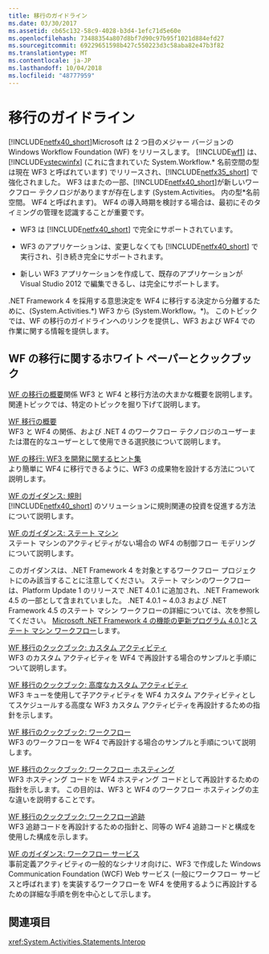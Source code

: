 ```yaml
---
title: 移行のガイドライン
ms.date: 03/30/2017
ms.assetid: cb65c132-58c9-4028-b3d4-1efc71d5e60e
ms.openlocfilehash: 73488354a807d8bf7d90c97b95f1021d884efd27
ms.sourcegitcommit: 69229651598b427c550223d3c58aba82e47b3f82
ms.translationtype: MT
ms.contentlocale: ja-JP
ms.lasthandoff: 10/04/2018
ms.locfileid: "48777959"
---
```

# <a name="migration-guidance"></a>移行のガイドライン
[!INCLUDE[netfx40_short](../../../includes/netfx40-short-md.md)]Microsoft は 2 つ目のメジャー バージョンの Windows Workflow Foundation (WF) をリリースします。 [!INCLUDE[wf1](../../../includes/wf1-md.md)] は、[!INCLUDE[vstecwinfx](../../../includes/vstecwinfx-md.md)] (これに含まれていた System.Workflow.* 名前空間の型は現在 WF3 と呼ばれています) でリリースされ、[!INCLUDE[netfx35_short](../../../includes/netfx35-short-md.md)] で強化されました。 WF3 はまたの一部、[!INCLUDE[netfx40_short](../../../includes/netfx40-short-md.md)]が新しいワークフロー テクノロジがありますが存在します (System.Activities。 内の型\*名前空間。 WF4 と呼ばれます)。 WF4 の導入時期を検討する場合は、最初にそのタイミングの管理を認識することが重要です。  
  
-   WF3 は [!INCLUDE[netfx40_short](../../../includes/netfx40-short-md.md)] で完全にサポートされています。  
  
-   WF3 のアプリケーションは、変更しなくても [!INCLUDE[netfx40_short](../../../includes/netfx40-short-md.md)] で実行され、引き続き完全にサポートされます。  
  
-   新しい WF3 アプリケーションを作成して、既存のアプリケーションが Visual Studio 2012 で編集できるし、は完全にサポートします。  
  
 .NET Framework 4 を採用する意思決定を WF4 に移行する決定から分離するために、(System.Activities.*) WF3 から (System.Workflow。\*)。 このトピックでは、WF の移行のガイドラインへのリンクを提供し、WF3 および WF4 での作業に関する情報を提供します。  
  
## <a name="wf-migration-whitepapers-and-cookbooks"></a>WF の移行に関するホワイト ペーパーとクックブック  
 [WF の移行の概要](https://go.microsoft.com/fwlink/?LinkId=153873)関係 WF3 と WF4 と移行方法の大まかな概要を説明します。 関連トピックでは、特定のトピックを掘り下げて説明します。  
  
 [WF 移行の概要](https://go.microsoft.com/fwlink/?LinkId=153873)  
 WF3 と WF4 の関係、および .NET 4 のワークフロー テクノロジのユーザーまたは潜在的なユーザーとして使用できる選択肢について説明します。  
  
 [WF の移行: WF3 を開発に関するヒント集](https://go.microsoft.com/fwlink/?LinkId=153852)  
 より簡単に WF4 に移行できるように、WF3 の成果物を設計する方法について説明します。  
  
 [WF のガイダンス: 規則](https://go.microsoft.com/fwlink/?LinkId=153854)  
 [!INCLUDE[netfx40_short](../../../includes/netfx40-short-md.md)] のソリューションに規則関連の投資を促進する方法について説明します。  
  
 [WF のガイダンス: ステート マシン](https://go.microsoft.com/fwlink/?LinkId=153855)  
 ステート マシンのアクティビティがない場合の WF4 の制御フロー モデリングについて説明します。  
  
 このガイダンスは、.NET Framework 4 を対象とするワークフロー プロジェクトにのみ該当することに注意してください。 ステート マシンのワークフローは、Platform Update 1 のリリースで .NET 4.0.1 に追加され、.NET Framework 4.5 の一部として含まれていました。 .NET 4.0.1 ~ 4.0.3 および .NET Framework 4.5 のステート マシン ワークフローの詳細については、次を参照してください。 [Microsoft .NET Framework 4 の機能の更新プログラム 4.0.1](https://msdn.microsoft.com/library/de3297bd-c3e1-4126-95be-2ed7fe2a98fc)と[ステート マシン ワークフロー](../../../docs/framework/windows-workflow-foundation/state-machine-workflows.md)します。  
  
 [WF 移行のクックブック: カスタム アクティビティ](https://go.microsoft.com/fwlink/?LinkId=153856)  
 WF3 のカスタム アクティビティを WF4 で再設計する場合のサンプルと手順について説明します。  
  
 [WF 移行のクックブック: 高度なカスタム アクティビティ](https://go.microsoft.com/fwlink/?LinkId=275560)  
 WF3 キューを使用して子アクティビティを WF4 カスタム アクティビティとしてスケジュールする高度な WF3 カスタム アクティビティを再設計するための指針を示します。  
  
 [WF 移行のクックブック: ワークフロー](https://go.microsoft.com/fwlink/?LinkId=153858)  
 WF3 のワークフローを WF4 で再設計する場合のサンプルと手順について説明します。  
  
 [WF 移行のクックブック: ワークフロー ホスティング](https://go.microsoft.com/fwlink/?LinkId=275561)  
 WF3 ホスティング コードを WF4 ホスティング コードとして再設計するための指針を示します。 この目的は、WF3 と WF4 のワークフロー ホスティングの主な違いを説明することです。  
  
 [WF 移行のクックブック: ワークフロー追跡](https://go.microsoft.com/fwlink/?LinkId=275562)  
 WF3 追跡コードを再設計するための指針と、同等の WF4 追跡コードと構成を使用した構成を示します。  
  
 [WF のガイダンス: ワークフロー サービス](https://go.microsoft.com/fwlink/?LinkId=275564)  
 事前定義アクティビティの一般的なシナリオ向けに、WF3 で作成した Windows Communication Foundation (WCF) Web サービス (一般にワークフロー サービスと呼ばれます) を実装するワークフローを WF4 を使用するように再設計するための詳細な手順を例を中心として示します。  
  
## <a name="see-also"></a>関連項目  
 <xref:System.Activities.Statements.Interop>
